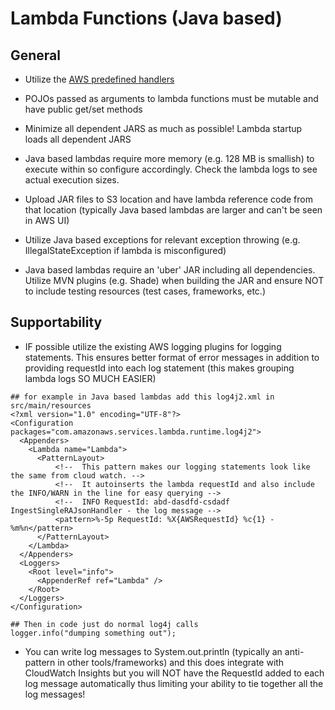 # Lambda Functions (Java based)

## General
* Utilize the [AWS predefined handlers](https://docs.aws.amazon.com/lambda/latest/dg/java-handler-using-predefined-interfaces.html)

* POJOs passed as arguments to lambda functions must be mutable and have public get/set methods

* Minimize all dependent JARS as much as possible! Lambda startup loads all dependent JARS

* Java based lambdas require more memory (e.g. 128 MB is smallish) to execute within so configure accordingly. Check the lambda logs to see actual execution sizes.

* Upload JAR files to S3 location and have lambda reference code from that location (typically Java based lambdas are larger and can't be seen in AWS UI)

* Utilize Java based exceptions for relevant exception throwing (e.g. IllegalStateException if lambda is misconfigured)

* Java based lambdas require an 'uber' JAR including all dependencies. Utilize MVN plugins (e.g. Shade) when building the JAR and ensure NOT to include testing resources (test cases, frameworks, etc.)

## Supportability
* IF possible utilize the existing AWS logging plugins for logging statements. This ensures better format of error messages in addition to providing requestId into each log statement (this makes grouping lambda logs SO MUCH EASIER)

```
## for example in Java based lambdas add this log4j2.xml in src/main/resources
<?xml version="1.0" encoding="UTF-8"?>
<Configuration packages="com.amazonaws.services.lambda.runtime.log4j2">
  <Appenders>
    <Lambda name="Lambda">
      <PatternLayout>
          <!--  This pattern makes our logging statements look like the same from cloud watch. -->
          <!--  It autoinserts the lambda requestId and also include the INFO/WARN in the line for easy querying -->
          <!--  INFO RequestId: abd-dasdfd-csdadf IngestSingleRAJsonHandler - the log message -->
          <pattern>%-5p RequestId: %X{AWSRequestId} %c{1} - %m%n</pattern>
      </PatternLayout>
    </Lambda>
  </Appenders>
  <Loggers>
    <Root level="info">
      <AppenderRef ref="Lambda" />
    </Root>
  </Loggers>
</Configuration>

## Then in code just do normal log4j calls
logger.info("dumping something out");

```

* You can write log messages to System.out.println (typically an anti-pattern in other tools/frameworks) and this does integrate with CloudWatch Insights but you will NOT have the RequestId added to each log message automatically thus limiting your ability to tie together all the log messages!

